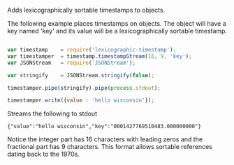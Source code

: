 Adds lexicographically sortable timestamps to objects.

The following example places timestamps on objects.  The object will have a key named 'key' and its value will be a lexicographically sortable timestamp.

```js

var timestamp    = require('lexicographic-timestamp');
var timestamper  = timestamp.timestampStream(16, 9, 'key');
var JSONStream   = require('JSONStream');

var stringify    = JSONStream.stringify(false);

timestamper.pipe(stringify).pipe(process.stdout);

timestamper.write({value : 'hello wisconsin'});

```

Streams the following to stdout

```
{"value":"hello wisconsin","key":"0001427769510483.000000000"}
```

Notice the integer part has 16 characters with leading zeros and the fractional part has 9 characters.  This format allows sortable references dating back to the 1970s.